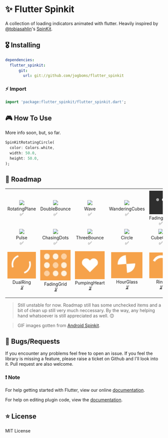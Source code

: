 # ✨ Flutter Spinkit

A collection of loading indicators animated with flutter. Heavily inspired by [@tobiasahlin](https://github.com/tobiasahlin)'s [SpinKit](https://github.com/tobiasahlin/SpinKit).

## 🎖 Installing

```yaml
dependencies:
  flutter_spinkit:
      git:
        url: git://github.com/jogboms/flutter_spinkit
```

### ⚡️ Import

```dart
import 'package:flutter_spinkit/flutter_spinkit.dart';
```

## 🎮 How To Use

More info soon, but, so far.

```dart
SpinKitRotatingCircle(
  color: Colors.white,
  width: 50.0,
  height: 50.0,
);
```

## 🚀 Roadmap

<table>
  <tr>
    <td align="center">
      <img src="https://raw.githubusercontent.com/ybq/AndroidSpinKit/master/art/RotatingPlane.gif" width="100px">
      <br />
      RotatingPlane
      <br />
      ✅
    </td>
    <td align="center">
      <img src="https://raw.githubusercontent.com/ybq/AndroidSpinKit/master/art/DoubleBounce.gif" width="100px">
      <br />
      DoubleBounce
      <br />
      ✅
    </td>
    <td align="center">
      <img src="https://raw.githubusercontent.com/ybq/AndroidSpinKit/master/art/Wave.gif" width="100px">
      <br />
      Wave
      <br />
      ✅
    </td>
    <td align="center">
      <img src="https://raw.githubusercontent.com/ybq/AndroidSpinKit/master/art/WanderingCubes.gif" width="100px">
      <br />
      WanderingCubes
      <br />
      ✅
    </td>
    <td align="center">
      <img src="./screenshots/FadingFour.gif" width="100px">
      <br />
      FadingFour
      <br />
      ✅
    </td>
    <td align="center">
      <img src="./screenshots/FadingCube.gif" width="100px">
      <br />
      FadingCube
      <br />
      ✅
    </td>
    <td align="center">
      <img src="https://raw.githubusercontent.com/ybq/AndroidSpinKit/master/art/RotatingCircle.gif" width="100px">
      <br />
      RotatingCircle
      <br />
      ✅
    </td>
  </tr>
  <tr>
    <td align="center">
      <img src="https://raw.githubusercontent.com/ybq/AndroidSpinKit/master/art/Pulse.gif" width="100px">
      <br />
      Pulse
      <br />
      ✅
    </td>
    <td align="center">
      <img src="https://raw.githubusercontent.com/ybq/AndroidSpinKit/master/art/ChasingDots.gif" width="100px">
      <br />
      ChasingDots
      <br />
      ✅
    </td>
    <td align="center">
      <img src="https://raw.githubusercontent.com/ybq/AndroidSpinKit/master/art/ThreeBounce.gif" width="100px">
      <br />
      ThreeBounce
      <br />
      ✅
    </td>
    <td align="center">
      <img src="https://raw.githubusercontent.com/ybq/AndroidSpinKit/master/art/Circle.gif" width="100px">
      <br />
      Circle
      <br />
      ✅
    </td>
    <td align="center">
      <img src="https://raw.githubusercontent.com/ybq/AndroidSpinKit/master/art/CubeGrid.gif" width="100px">
      <br />
      CubeGrid
      <br />
      ✅
    </td>
    <td align="center">
      <img src="https://raw.githubusercontent.com/ybq/AndroidSpinKit/master/art/FadingCircle.gif" width="100px">
      <br />
      FadingCircle
      <br />
      ✅
    </td>
    <td align="center">
      <img src="https://raw.githubusercontent.com/ybq/AndroidSpinKit/master/art/FoldingCube.gif" width="100px">
      <br />
      FoldingCube
      <br />
      ✅
    </td>
  </tr>
  <tr>
    <td align="center">
      <img src="./screenshots/dual-ring.gif" width="100px">
      <br />
      DualRing
      <br />
      <i>⏳</i>
    </td>
    <td align="center">
      <img src="./screenshots/grid.gif" width="100px">
      <br />
      FadingGrid
      <br />
      <i>⏳</i>
    </td>
    <td align="center">
      <img src="./screenshots/heart.gif" width="100px">
      <br />
      PumpingHeart
      <br />
      <i>⏳</i>
    </td>
    <td align="center">
      <img src="./screenshots/hour-glass.gif" width="100px">
      <br />
      HourGlass
      <br />
      <i>⏳</i>
    </td>
    <td align="center">
      <img src="./screenshots/ring.gif" width="100px">
      <br />
      Ring
      <br />
      <i>⏳</i>
    </td>
    <td align="center">
      <img src="./screenshots/ripple.gif" width="100px">
      <br />
      Ripple
      <br />
      <i>⏳</i>
    </td>
    <td align="center">
      <img src="./screenshots/spinning-circle.gif" width="100px">
      <br />
      SpinningCircle
      <br />
      <i>⏳</i>
    </td>
  </tr>
</table>

> Still unstable for now. Roadmap still has some unchecked items and a bit of clean up still very much neccessary. By the way, any helping hand whatsoever is still appreciated as well. 😊

> GIF images gotten from [Android Spinkit](https://github.com/ybq/Android-SpinKit).

## 🐛 Bugs/Requests

If you encounter any problems feel free to open an issue. If you feel the library is
missing a feature, please raise a ticket on Github and I'll look into it.
Pull request are also welcome.

### ❗️ Note

For help getting started with Flutter, view our online
[documentation](https://flutter.io/).

For help on editing plugin code, view the [documentation](https://flutter.io/platform-plugins/#edit-code).

## ⭐️ License

MIT License
